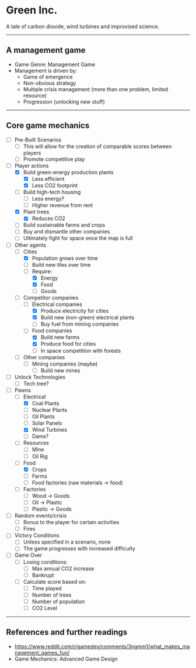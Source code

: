 # Green Inc.

A tale of carbon dioxide, wind turbines and improvised science.

------------------------------------------------------------------

## A management game
- Game Genre: Management Game
 - Management is driven by:
    - Game of emergence
    - Non-obvious strategy
    - Multiple crisis management (more than one problem, limited resource)
    - Progression (unlocking new stuff)


-----------------------------------------------------------------

## Core game mechanics

- [ ] Pre-Built Scenarios
	- [ ] This will allow for the creation of comparable scores between players
	- [ ] Promote competitive play

- [ ] Player actions
	- [X] Build green-energy production plants
		- [X] Less efficient
		- [X] Less CO2 footprint
	- [ ] Build high-tech housing
		- [ ] Less energy?
		- [ ] Higher revenue from rent
	- [X] Plant trees
		- [X] Reduces CO2
	- [ ] Build sustainable farms and crops
	- [ ] Buy and dismantle other companies 
    - [ ] Ultimately fight for space once the map is full

- [ ] Other agents
	- [ ] Cities
		- [X] Population grows over time
		- [ ] Build new tiles over time
		- [ ] Require:
			- [X] Energy
			- [X] Food
			- [ ] Goods
	- [ ] Competitor companies
		- [ ] Electrical companies
            - [X] Produce electricity for cities
			- [X] Build new (non-green) electrical plants
			- [ ] Buy fuel from mining companies
		- [ ] Food companies
            - [X] Build new farms
			- [X] Produce food for cities
			- [ ] In space competition with forests
	- [ ] Other companies
		- [ ] Mining companies (maybe)
            - [ ] Build new mines
            
- [ ] Unlock Technologies
    - [ ] Tech tree?

- [ ] Pawns
    - [ ] Electrical
        - [X] Coal Plants
        - [ ] Nuclear Plants
        - [ ] Oil Plants
        - [ ] Solar Panels
        - [X] Wind Turbines
        - [ ] Dams?
    - [ ] Resources
        - [ ] Mine
        - [ ] Oil Rig
    - [ ] Food
        - [X] Crops
        - [ ] Farms
        - [ ] Food factories (raw materials -> food)
    - [ ] Factories
        - [ ] Wood -> Goods
        - [ ] Oil -> Plastic
        - [ ] Plastic -> Goods
            
- [ ] Random events/crisis
    - [ ] Bonus to the player for certain activities
    - [ ] Fires

- [ ] Victory Conditions
    - [ ] Unless specified in a scenario, none
    - [ ] The game progresses with increased difficulty

- [ ] Game Over
	- [ ] Losing conditions:
		- [ ] Max annual CO2 increase
		- [ ] Bankrupt
	- [ ] Calculate score based on:
		- [ ] Time played
		- [ ] Number of trees
		- [ ] Number of population
		- [ ] CO2 Level

-------------------------------------------------------------------------------

## References and further readings
- https://www.reddit.com/r/gamedev/comments/3ngmm1/what_makes_management_games_fun/
- Game Mechanics: Advanced Game Design

